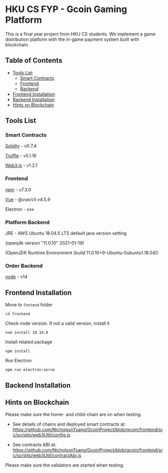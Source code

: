 # HKU CS FYP - Gcoin Gaming Platform
This is a final year project from HKU CS students. We implement a game distribution platform with the in-game payment system built with blockchain.
## Table of Contents
- [Tools List](#tools-list)
  - [Smart Contracts](#smart-contracts)
  - [Frontend](#frontend)
  - [Backend](#backend)
- [Frontend Installation](#frontend-installation)
- [Backend Installation](#backend-installation)
- [Hints on Blockchain](#hints-on-blockchain)

## Tools List
### Smart Contracts
[Solidty](https://soliditylang.org/) - v0.7.4

[Truffle](https://trufflesuite.com/) - v5.1.16

[Web3.js](https://github.com/ethereum/web3.js/) - v1.2.1

### Frontend
[npm](https://www.npmjs.com/) - v7.3.0

[Vue](https://vuejs.org/) - @vue/cli v4.5.9

Electron - xxx

### Platform Backend
JRE - AWS Ubuntu 18.04.5 LTS default java version setting

(openjdk version "11.0.10" 2021-01-19)

(OpenJDK Runtime Environment (build 11.0.10+9-Ubuntu-0ubuntu1.18.04))

### Order Backend
[node](https://www.npmjs.com/) - v14

## Frontend Installation
Move to `fontend` folder
```
cd frontend
```
Check node version. If not a valid version, install it
```
nvm install 10.14.0
```
Install related package
```
npm install
```
Run Electron
```
npm run electron:serve
```

## Backend Installation

## Hints on Blockchain
Please make sure the home- and child-chain are on when testing.

- See details of chains and deployed smart contracts at: https://github.com/NicholsonTsang/GcoinProject/blob/gcoin/frontend/src/scripts/web3Util/config.js

- See contracts ABI at: https://github.com/NicholsonTsang/GcoinProject/blob/gcoin/frontend/src/scripts/web3Util/contractAbi.js

Please make sure the validators are started when testing.
